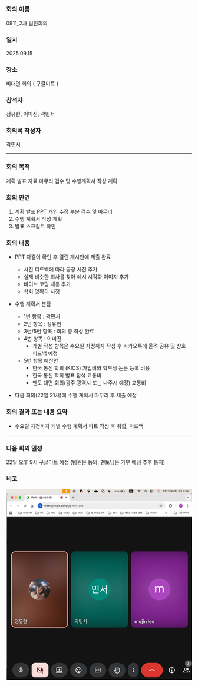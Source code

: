 ### 회의 이름

0911_2차 팀원회의

### 일시

2025.09.15

### 장소

비대면 회의 ( 구글미트 )

### 참석자

정유현, 이미진, 곽민서

### 회의록 작성자

곽민서

---

### **회의 목적**

계획 발표 자료 마무리 검수 및 수행계획서 작성 계획

### **회의 안건**

1. 계획 발표 PPT 개인 수정 부분 검수 및 마무리
2. 수행 계획서 작성 계획
3. 발표 스크립트 확인

### 회의 내용

- PPT 다같이 확인 후 열린 게시판에 제출 완료
  - 사진 피드백에 따라 공장 사진 추가
  - 실제 비슷한 회사를 찾아 예시 시각화 이미지 추가
  - 바이브 코딩 내용 추가
  - 학회 명확히 지정
- 수행 계획서 분담
  - 1번 항목 : 곽민서
  - 2번 항목 : 정유현
  - 3번/5번 항목 : 회의 중 작성 완료
  - 4번 항목 : 이미진
    - 개별 작성 항목은 수요일 자정까지 작성 후 카카오톡에 올려 공유 및 상호 피드백 예정
  - 5번 항목 예산안
    - 한국 통신 학회 (KICS) 가입비와 학부생 논문 등록 비용
    - 한국 통신 학회 발표 참석 교통비
    - 멘토 대면 회의(광주 광역시 또는 나주시 예정) 교통비
   
- 다음 회의(22일 21시)에 수행 계획서 마무리 후 제출 예정

### 회의 결과 또는 내용 요약

- 수요일 자정까지 개별 수행 계획서 파트 작성 후 취합, 피드백
  
---

### 다음 회의 일정

22일 오후 9시 구글미트 예정 (팀원은 동의, 멘토님은 가부 예정 추후 통지)

### 비고

![2team](./assets/2차팀원회의.png)
